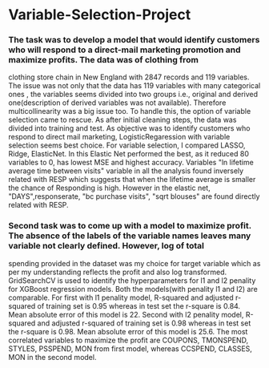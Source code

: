# Variable-Selection-Project

###  The task was to develop a model that would identify customers who will respond to a direct-mail marketing promotion and maximize profits. The data was of clothing from 
clothing store chain in New England with 2847 records and 119 variables. The issue was not only that the data has 119 variables with many categorical ones , the variables seems
divided into two groups i.e., original and derived one(description of derived variables was not available). Therefore multicollinearity was a big issue too. To handle this, the
option of variable selection came to rescue. As after initial cleaning steps, the data was divided into training and test. As objective was to identify customers who respond to
direct mail marketing, LogisticRegaression with variable selection seems best choice. For variable selection, I compared LASSO, Ridge, ElasticNet. In this Elastic Net performed 
the best, as it reduced 80 variables to 0, has lowest MSE and highest accuracy. Variables "ln lifetime average time between visits" variable in all the analysis found inversely
related with RESP which suggests that when the lifetime average is smaller the chance of Responding is high. However in the elastic net, "DAYS",responserate, 
"bc purchase visits", "sqrt blouses" are found directly related with RESP.

### Second task was to come up with a model to maximize profit. The absence of the labels of the variable names leaves many variable not clearly defined. However, log of total
spending provided in the dataset was my choice for target variable which as per my understanding reflects the profit and also log transformed. GridSearchCV is used to identify
the hyperparameters for l1 and l2 penality for XGBoost regression models. Both the models(with penality l1 and l2) are comparable. For first with l1 penality model, R-squared
and adjusted r-squared of training set is 0.95 whereas in test set the r-square is 0.84. Mean absolute error of this model is 22. Second with l2 penality model, R-squared and
adjusted r-squared of training set is 0.98 whereas in test set the r-square is 0.98. Mean absolute error of this model is 25.6. The most correlated variables to maximize the 
profit are COUPONS, TMONSPEND, STYLES, PSSPEND, MON from first model, whereas CCSPEND, CLASSES, MON in the second model.
